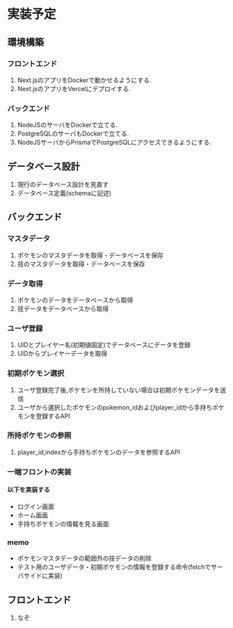 # 実装予定
## 環境構築
### フロントエンド
1. Next.jsのアプリをDockerで動かせるようにする.
2. Next.jsのアプリをVercelにデプロイする.
### バックエンド
1. NodeJSのサーバをDockerで立てる.
2. PostgreSQLのサーバもDockerで立てる.
3. NodeJSサーバからPrismaでPostgreSQLにアクセスできるようにする.

## データベース設計
1. 現行のデータベース設計を見直す
2. データベース定義(schemaに記述)


## バックエンド
### マスタデータ
1. ポケモンのマスタデータを取得・データベースを保存
2. 技のマスタデータを取得・データベースを保存

### データ取得
1. ポケモンのデータをデータベースから取得
2. 技データをデータベースから取得

### ユーザ登録
1. UIDとプレイヤー名(初期値固定)でデータベースにデータを登録
2. UIDからプレイヤーデータを取得

### 初期ポケモン選択
1. ユーザ登録完了後,ポケモンを所持していない場合は初期ポケモンデータを送信
2. ユーザから選択したポケモンのpokemon_idおよびplayer_idから手持ちポケモンを登録するAPI

### 所持ポケモンの参照
1. player_id,indexから手持ちポケモンのデータを参照するAPI

### 一端フロントの実装
#### 以下を実装する
   * ログイン画面
   * ホーム画面
   * 手持ちポケモンの情報を見る画面

### memo
* ポケモンマスタデータの範囲外の技データの削除
* テスト用のユーザデータ・初期ポケモンの情報を登録する命令(fetchでサーバサイドに実装)

## フロントエンド
1. なぞ

